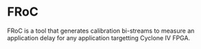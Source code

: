 # FRoC
FRoC is a tool that generates calibration bi-streams to measure an application delay for any application targetting Cyclone IV FPGA.

